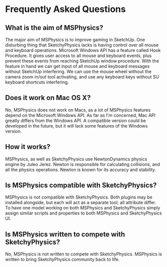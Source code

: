 # Frequently Asked Questions

## What is the aim of MSPhysics?
The major aim of MSPhysics is to improve gaming in SketchUp. One disturbing
thing that SketchyPhysics lacks is having control over all mouse and keyboard
operations. Microsoft Windows API has a feature called Hook Procedure. It gives
user access to all mouse and keyboard events, plus prevent these events from
reaching SketchUp window procedure. With the feature in hand we can get input
of all mouse and keyboard messages without SketchUp interfering. We can use the
mouse wheel without the camera zoom in/out tool activating, and use any keyboard
keys without SU keyboard shortcuts interfering.


## Does it work on Mac OS X?
No, MSPhysics does not work on Macs, as a lot of MSPhysics features depend on
the Microsoft Windows API. As far as I'm concerned, Mac API greatly differs from
the Windows API. A compatible version could be developed in the future, but it
will lack some features of the Windows version.


## How it works?
MSPhysics, as well as SketchyPhysics use NewtonDynamics physics engine by Juleo
Jerez. Newton is responsible for calculating collisions, and all the physics
operations. Newton is known for its accuracy and stability.


## Is MSPhysics compatible with SketchyPhysics?
MSPhysics is not compatible with SketchyPhysics. Both plugins may be installed
alongside, but each will act as a separate tool; all attribute differ. To have
one model working on both MSPhysics and SketchyPhysics simply assign similar
scripts and properties to both MSPhysics and SketchyPhysics UI.


## Is MSPhysics written to compete with SketchyPhysics?
No, MSPhysics is not written to compete with SketchyPhysics. MSPhysics is
written to bring SketchyPhysics community back to life.
